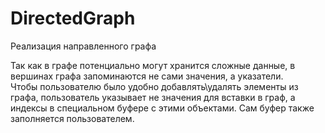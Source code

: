 # DirectedGraph
Реализация направленного графа

Так как в графе потенциально могут хранится сложные данные, в вершинах графа запоминаются не сами значения, а указатели.  
Чтобы пользователю было удобно добавлять\удалять элементы из графа, пользователь указывает не значения для вставки в граф, а индексы в специальном буфере с этими объектами. Сам буфер также заполняется пользователем.
